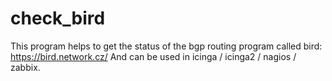 # check_bird
This program helps to get the status of the bgp routing program called bird:  https://bird.network.cz/  And can be used in icinga / icinga2 / nagios / zabbix.

